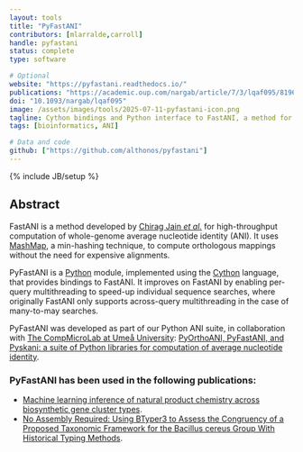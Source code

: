 ```yaml
---
layout: tools
title: "PyFastANI"
contributors: [mlarralde,carroll]
handle: pyfastani
status: complete
type: software

# Optional
website: "https://pyfastani.readthedocs.io/"
publications: "https://academic.oup.com/nargab/article/7/3/lqaf095/8196481"
doi: "10.1093/nargab/lqaf095"
image: /assets/images/tools/2025-07-11-pyfastani-icon.png
tagline: Cython bindings and Python interface to FastANI, a method for fast whole-genome similarity estimation..
tags: [bioinformatics, ANI]

# Data and code
github: ["https://github.com/althonos/pyfastani"]
---
```

{% include JB/setup %}


## Abstract

FastANI is a method developed by [Chirag Jain *et al.*](https://www.nature.com/articles/s41467-018-07641-9) 
for high-throughput computation of whole-genome average nucleotide identity (ANI). It uses 
[MashMap](https://pubmed.ncbi.nlm.nih.gov/29708767/), a min-hashing technique, to compute orthologous mappings 
without the need for expensive alignments.

PyFastANI is a [Python](https://python.org) module, implemented using the [Cython](https://cython.org) language, 
that provides bindings to FastANI. It improves on FastANI by enabling per-query multithreading to speed-up 
individual sequence searches, where originally FastANI only supports across-query multithreading in the case
of many-to-may searches.

PyFastANI was developed as part of our Python ANI suite, in collaboration with [The CompMicroLab at Umeå University](https://www.microbe.dev/):
[PyOrthoANI, PyFastANI, and Pyskani: a suite of Python libraries for computation of average nucleotide identity](https://doi.org/10.1093/nargab/lqaf095).


### PyFastANI has been used in the following publications:

- [Machine learning inference of natural product chemistry across biosynthetic gene cluster types](https://www.biorxiv.org/content/10.1101/2025.03.13.642868v1).
- [No Assembly Required: Using BTyper3 to Assess the Congruency of a Proposed Taxonomic Framework for the Bacillus cereus Group With Historical Typing Methods](https://pmc.ncbi.nlm.nih.gov/articles/PMC7536271/).
